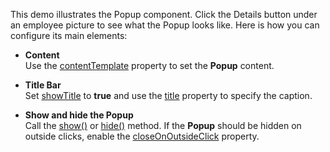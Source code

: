This demo illustrates the Popup component. Click the Details button under an employee picture to see what the Popup looks like. Here is how you can configure its main elements:

- **Content**        
Use the [contentTemplate](/Documentation/ApiReference/UI_Widgets/dxPopup/Configuration/#contentTemplate) property to set the **Popup** content. 

- **Title Bar**       
Set [showTitle](Documentation/ApiReference/UI_Widgets/dxPopup/Configuration/#showTitle) to **true** and use the [title](/Documentation/ApiReference/UI_Widgets/dxPopup/Configuration/#title) property to specify the caption. 

- **Show and hide the Popup**      
Call the [show()](/Documentation/ApiReference/UI_Widgets/dxPopup/Methods/#show) or [hide()](/Documentation/ApiReference/UI_Widgets/dxPopup/Methods/#hide) method. If the **Popup** should be hidden on outside clicks, enable the [closeOnOutsideClick](/Documentation/ApiReference/UI_Widgets/dxPopup/Configuration/#closeOnOutsideClick) property.
